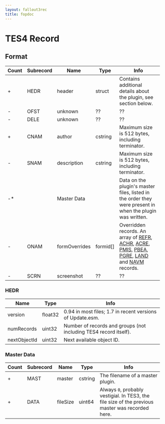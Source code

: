 ```yaml
---
layout: fallout3rec
title: fopdoc
---
```

TES4 Record
===========

## Format

Count | Subrecord | Name | Type | Info
------|-------|------|------|-----
+ | HEDR | header | struct | Contains additional details about the plugin, see section below.
- | OFST | unknown | ?? | ??
- | DELE | unknown | ?? | ??
+ | CNAM | author | cstring | Maximum size is 512 bytes, including terminator.
- | SNAM | description | cstring | Maximum size is 512 bytes, including terminator.
-* | | Master Data | | Data on the plugin's master files, listed in the order they were present in when the plugin was written.
- | ONAM | formOverrides | formid[] | Overridden records. An array of [REFR](REFR.md), [ACHR](ACHR.md), [ACRE](ACRE.md), [PMIS](PMIS.md), [PBEA](PBEA.md), [PGRE](PGRE.md), [LAND](LAND.md) and [NAVM](NAVM.md) records.
- | SCRN | screenshot | ?? | ??

### HEDR

Name | Type | Info
-----|------|-----
version | float32 | 0.94 in most files; 1.7 in recent versions of Update.esm.
numRecords | uint32 | Number of records and groups (not including TES4 record itself).
nextObjectId | uint32 | Next available object ID.

### Master Data

Count | Subrecord | Name | Type | Info
------|-------|------|------|-----
+ | MAST | master | cstring | The filename of a master plugin.
+ | DATA | fileSize | uint64 | Always `0`, probably vestigial. In TES3, the file size of the previous master was recorded here.
